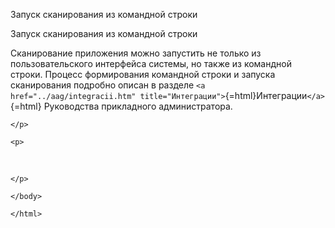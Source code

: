 
Запуск сканирования из командной строки

Запуск сканирования из командной строки

Сканирование приложения можно запустить не только из пользовательского
интерфейса системы, но также из командной строки. Процесс формирования
командной строки и запуска сканирования подробно описан в
разделе `<a href="../aag/integracii.htm" title="Интеграции">`{=html}Интеграции`</a>`{=html} Руководства
прикладного администратора.
```{=html}
</p>
```
```{=html}
<p>
```
 
```{=html}
</p>
```
```{=html}
</body>
```
```{=html}
</html>
```
